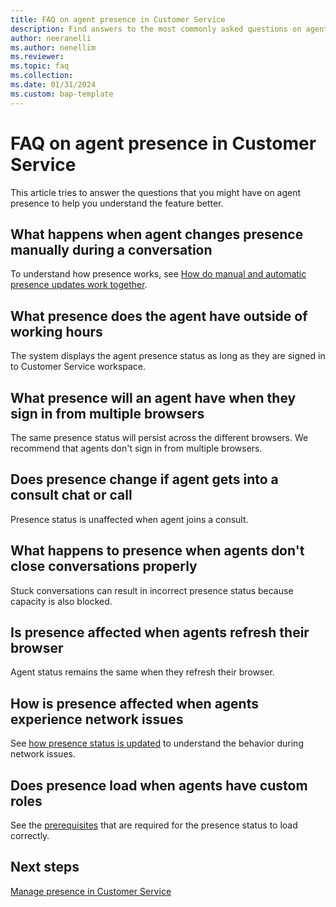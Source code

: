 ```yaml
---
title: FAQ on agent presence in Customer Service
description: Find answers to the most commonly asked questions on agent presence and how presence is calculated.
author: neeranelli
ms.author: nenellim
ms.reviewer:
ms.topic: faq
ms.collection:
ms.date: 01/31/2024
ms.custom: bap-template
---
```


# FAQ on agent presence in Customer Service

This article tries to answer the questions that you might have on agent presence to help you understand the feature better.

## What happens when agent changes presence manually during a conversation

To understand how presence works, see [How do manual and automatic presence updates work together](oc-manage-presence-status.md#how-do-manual-and-automatic-presence-updates-work-together).

## What presence does the agent have outside of working hours

The system displays the agent presence status as long as they are signed in to Customer Service workspace.

## What presence will an agent have when they sign in from multiple browsers

The same presence status will persist across the different browsers. We recommend that agents don't sign in from multiple browsers.

## Does presence change if agent gets into a consult chat or call

Presence status is unaffected when agent joins a consult.

## What happens to presence when agents don't close conversations properly

Stuck conversations can result in incorrect presence status because capacity is also blocked.

## Is presence affected when agents refresh their browser

Agent status remains the same when they refresh their browser.

## How is presence affected when agents experience network issues

See [how presence status is updated](oc-manage-presence-status.md#how-presence-status-is-updated) to understand the behavior during network issues.

## Does presence load when agents have custom roles

See the [prerequisites](oc-manage-presence-status.md#prerequisites) that are required for the presence status to load correctly.

## Next steps

[Manage presence in Customer Service](oc-manage-presence-status.md)  